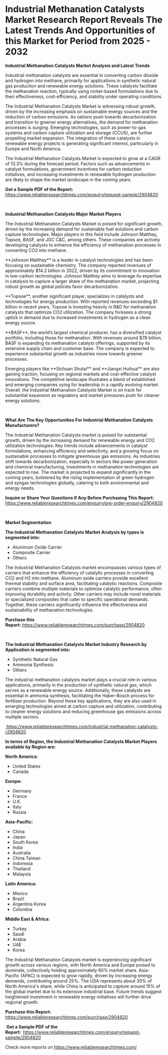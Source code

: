 <p><h1>Industrial Methanation Catalysts Market Research Report Reveals The Latest Trends And Opportunities of this Market for Period from 2025 - 2032</h1></p><p><strong>Industrial Methanation Catalysts Market Analysis and Latest Trends</strong></p>
<p><p>Industrial methanation catalysts are essential in converting carbon dioxide and hydrogen into methane, primarily for applications in synthetic natural gas production and renewable energy solutions. These catalysts facilitate the methanation reaction, typically using nickel-based formulations due to their effectiveness, cost-efficiency, and stability under operating conditions.</p><p>The Industrial Methanation Catalysts Market is witnessing robust growth, driven by the increasing emphasis on sustainable energy sources and the reduction of carbon emissions. As nations push towards decarbonization and transition to greener energy alternatives, the demand for methanation processes is surging. Emerging technologies, such as power-to-gas systems and carbon capture utilization and storage (CCUS), are further propelling market expansion. The integration of these catalysts in renewable energy projects is generating significant interest, particularly in Europe and North America.</p><p>The Industrial Methanation Catalysts Market is expected to grow at a CAGR of 13.3% during the forecast period. Factors such as advancements in catalyst formulations, government incentives for carbon reduction initiatives, and increasing investments in renewable hydrogen production are likely to shape the market landscape in the coming years.</p></p>
<p><strong>Get a Sample PDF of the Report:&nbsp;</strong> <a href="https://www.reliableresearchtimes.com/enquiry/request-sample/2904820?utm_campaign=2275&utm_medium=2&utm_source=Github&utm_content=ia&utm_term=12032025&utm_id=industrial-methanation-catalysts">https://www.reliableresearchtimes.com/enquiry/request-sample/2904820</a></p>
<p>&nbsp;</p>
<p><strong>Industrial Methanation Catalysts Major Market Players</strong></p>
<p><p>The Industrial Methanation Catalysts Market is poised for significant growth, driven by the increasing demand for sustainable fuel solutions and carbon capture technologies. Major players in this field include Johnson Matthey, Topsoe, BASF, and JGC C&C, among others. These companies are actively developing catalysts to enhance the efficiency of methanation processes in converting CO2 into methane.</p><p>**Johnson Matthey** is a leader in catalyst technologies and has been focusing on sustainable chemistry. The company reported revenues of approximately $14.2 billion in 2022, driven by its commitment to innovation in low-carbon technologies. Johnson Matthey aims to leverage its expertise in catalysis to capture a larger share of the methanation market, projecting robust growth as global policies favor decarbonization.</p><p>**Topsoe**, another significant player, specializes in catalysts and technologies for energy production. With reported revenues exceeding $1 billion in recent years, Topsoe is investing heavily in R&D for methanation catalysts that optimize CO2 utilization. The company foresees a strong uptick in demand due to increased investments in hydrogen as a clean energy source.</p><p>**BASF**, the world’s largest chemical producer, has a diversified catalyst portfolio, including those for methanation. With revenues around $78 billion, BASF is expanding its methanation catalyst offerings, supported by its extensive supply chain and customer base. The company is expected to experience substantial growth as industries move towards greener processes.</p><p>Emerging players like **Sichuan Shutai** and **Jiangxi Huihua** are also gaining traction, focusing on regional markets and cost-effective catalyst innovations. The competitive landscape illustrates a blend of established and emerging companies vying for leadership in a rapidly evolving market. Overall, the Industrial Methanation Catalysts Market is on track for substantial expansion as regulatory and market pressures push for cleaner energy solutions.</p></p>
<p>&nbsp;</p>
<p><strong>What Are The Key Opportunities For Industrial Methanation Catalysts Manufacturers?</strong></p>
<p><p>The Industrial Methanation Catalysts market is poised for substantial growth, driven by the increasing demand for renewable energy and CO2 utilization technologies. Key trends include advancements in catalyst formulations, enhancing efficiency and selectivity, and a growing focus on sustainable processes to mitigate greenhouse gas emissions. As industries shift towards decarbonization, especially in sectors like power generation and chemical manufacturing, investments in methanation technologies are expected to rise. The market is projected to expand significantly in the coming years, bolstered by the rising implementation of green hydrogen and syngas technologies globally, catering to both environmental and energy needs.</p></p>
<p><strong>Inquire or Share Your Questions If Any Before Purchasing This Report:</strong> <a href="https://www.reliableresearchtimes.com/enquiry/pre-order-enquiry/2904820?utm_campaign=2275&utm_medium=2&utm_source=Github&utm_content=ia&utm_term=12032025&utm_id=industrial-methanation-catalysts">https://www.reliableresearchtimes.com/enquiry/pre-order-enquiry/2904820</a></p>
<p>&nbsp;</p>
<p><strong>Market Segmentation</strong></p>
<p><strong>The Industrial Methanation Catalysts Market Analysis by types is segmented into:</strong></p>
<p><ul><li>Aluminum Oxide Carrier</li><li>Composite Carrier</li><li>Others</li></ul></p>
<p><p>The Industrial Methanation Catalysts market encompasses various types of carriers that enhance the efficiency of catalytic processes in converting CO2 and H2 into methane. Aluminum oxide carriers provide excellent thermal stability and surface area, facilitating catalytic reactions. Composite carriers combine multiple materials to optimize catalytic performance, often improving durability and activity. Other carriers may include novel materials or specialized composites that cater to specific operational demands. Together, these carriers significantly influence the effectiveness and sustainability of methanation technologies.</p></p>
<p><strong>Purchase this Report:&nbsp;</strong><a href="https://www.reliableresearchtimes.com/purchase/2904820?utm_campaign=2275&utm_medium=2&utm_source=Github&utm_content=ia&utm_term=12032025&utm_id=industrial-methanation-catalysts">https://www.reliableresearchtimes.com/purchase/2904820</a></p>
<p>&nbsp;</p>
<p><strong>The Industrial Methanation Catalysts Market Industry Research by Application is segmented into:</strong></p>
<p><ul><li>Synthetic Natural Gas</li><li>Ammonia Synthesis</li><li>Others</li></ul></p>
<p><p>The industrial methanation catalysts market plays a crucial role in various applications, primarily in the production of synthetic natural gas, which serves as a renewable energy source. Additionally, these catalysts are essential in ammonia synthesis, facilitating the Haber-Bosch process for fertilizer production. Beyond these key applications, they are also used in emerging technologies aimed at carbon capture and utilization, contributing to cleaner energy solutions and reducing greenhouse gas emissions across multiple sectors.</p></p>
<p><a href="https://www.reliableresearchtimes.com/industrial-methanation-catalysts-r2904820?utm_campaign=2275&utm_medium=2&utm_source=Github&utm_content=ia&utm_term=12032025&utm_id=industrial-methanation-catalysts">&nbsp;https://www.reliableresearchtimes.com/industrial-methanation-catalysts-r2904820</a></p>
<p><strong>In terms of Region, the Industrial Methanation Catalysts Market Players available by Region are:</strong></p>
<p>
    <p> <strong> North America: </strong>
        <ul>
            <li>United States</li>
            <li>Canada</li>
        </ul>
        </p> 
    <p> <strong> Europe: </strong>
        <ul>
            <li>Germany</li>
            <li>France</li>
            <li>U.K.</li>
            <li>Italy</li>
            <li>Russia</li>
        </ul>
        </p> 
    <p> <strong> Asia-Pacific: </strong>
        <ul>
            <li>China</li>
            <li>Japan</li>
            <li>South Korea</li>
            <li>India</li>
            <li>Australia</li>
            <li>China Taiwan</li>
            <li>Indonesia</li>
            <li>Thailand</li>
            <li>Malaysia</li>
        </ul>
        </p> 
    <p> <strong> Latin America: </strong>
        <ul>
            <li>Mexico</li>
            <li>Brazil</li>
            <li>Argentina Korea</li>
            <li>Colombia</li>
        </ul>
        </p> 
    <p> <strong> Middle East & Africa: </strong>
        <ul>
            <li>Turkey</li>
            <li>Saudi</li>
            <li>Arabia</li>
            <li>UAE</li>
            <li>Korea</li>
        </ul>
    </p>
    </p>
<p><p>The Industrial Methanation Catalysts market is experiencing significant growth across various regions, with North America and Europe poised to dominate, collectively holding approximately 60% market share. Asia-Pacific (APAC) is expected to grow rapidly, driven by increasing energy demands, contributing around 25%. The USA represents about 30% of North America's share, while China is anticipated to capture around 15% of the global market due to its extensive industrial base. Future trends suggest heightened investment in renewable energy initiatives will further drive regional growth.</p></p>
<p><strong>Purchase this Report: </strong><a href="https://www.reliableresearchtimes.com/purchase/2904820?utm_campaign=2275&utm_medium=2&utm_source=Github&utm_content=ia&utm_term=12032025&utm_id=industrial-methanation-catalysts">https://www.reliableresearchtimes.com/purchase/2904820</a></p>
<p>&nbsp;<strong>Get a Sample PDF of the Report:&nbsp;&nbsp;</strong><a href="https://www.reliableresearchtimes.com/enquiry/request-sample/2904820?utm_campaign=2275&utm_medium=2&utm_source=Github&utm_content=ia&utm_term=12032025&utm_id=industrial-methanation-catalysts">https://www.reliableresearchtimes.com/enquiry/request-sample/2904820</a></p>
<p><strong></strong></p>
<p>Check more reports on <a href="https://www.reliableresearchtimes.com/?utm_campaign=2275&utm_medium=2&utm_source=Github&utm_content=ia&utm_term=12032025&utm_id=industrial-methanation-catalysts">https://www.reliableresearchtimes.com/</a></p>